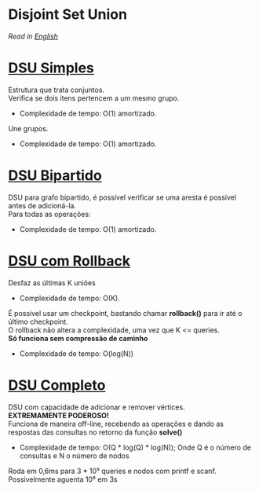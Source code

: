 # Disjoint Set Union

*Read in [English](README.en.md)*

# [DSU Simples](dsu.cpp)
Estrutura que trata conjuntos.  
Verifica se dois itens pertencem a um mesmo grupo.

- Complexidade de tempo: O(1) amortizado.

Une grupos.

- Complexidade de tempo: O(1) amortizado.

# [DSU Bipartido](bipartite_dsu.cpp)
DSU para grafo bipartido, é possível verificar se uma aresta é possível antes de adicioná-la.  
Para todas as operações:

- Complexidade de tempo: O(1) amortizado.

# [DSU com Rollback](rollback_dsu.cpp)
Desfaz as últimas K uniões

- Complexidade de tempo: O(K).

É possivel usar um checkpoint, bastando chamar **rollback()** para ir até o último checkpoint.  
O rollback não altera a complexidade, uma vez que K <= queries.  
**Só funciona sem compressão de caminho**

- Complexidade de tempo: O(log(N))

# [DSU Completo](full_dsu.cpp)
DSU com capacidade de adicionar e remover vértices.  
**EXTREMAMENTE PODEROSO!**  
Funciona de maneira off-line, recebendo as operações e dando as respostas das consultas no retorno da função **solve()**

- Complexidade de tempo: O(Q * log(Q) * log(N)); Onde Q é o número de consultas e N o número de nodos

Roda em 0,6ms para 3 * 10⁵ queries e nodos com printf e scanf.  
Possivelmente aguenta 10⁶ em 3s

